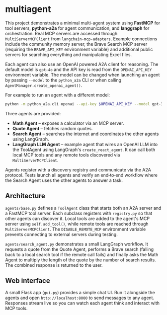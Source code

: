 # multiagent

This project demonstrates a minimal multi-agent system using **FastMCP** for tool servers,
**python-a2a** for agent communication, and **langgraph** for orchestration.  Real MCP servers
are accessed through `MultiServerMCPClient` from `langchain-mcp-adapters`.  Example connections
include the community memory server, the Brave Search MCP server (requiring the
`BRAVE_API_KEY` environment variable) and additional public servers for searching everything
and manipulating Excel files.

Each agent can also use an OpenAI powered A2A client for reasoning.  The default model is
`gpt-4o` and the API key is read from the `OPENAI_API_KEY` environment variable.  The model
can be changed when launching an agent by passing `--model` to the `python_a2a` CLI or when
calling `AgentManager.create_openai_agent()`.

For example to run an agent with a different model:

```bash
python -m python_a2a.cli openai --api-key $OPENAI_API_KEY --model gpt-3.5-turbo
```

Three agents are provided:

- **Math Agent** – exposes a calculator via an MCP server.
- **Quote Agent** – fetches random quotes.
- **Search Agent** – searches the internet and coordinates the other agents using LangGraph.
- **LangGraph LLM Agent** – example agent that wires an OpenAI LLM into the ToolAgent
  using LangGraph's `create_react_agent`. It can call both local MCP tools and
  any remote tools discovered via `MultiServerMCPClient`.

Agents register with a discovery registry and communicate via the A2A protocol.
Tests launch all agents and verify an end‑to‑end workflow where the Search Agent
uses the other agents to answer a task.

## Architecture

`agents/base.py` defines a `ToolAgent` class that starts both an A2A server and a
FastMCP tool server.  Each subclass registers with `registry.py` so that other
agents can discover it.  Local tools are added to the agent's MCP server using
`self.add_tool()`, while remote tools are reached through `MultiServerMCPClient`.
The `DISABLE_REMOTE_MCP` environment variable prevents connecting to external
servers during testing.

`agents/search_agent.py` demonstrates a small LangGraph workflow.  It requests a
quote from the Quote Agent, performs a Brave search (falling back to a local
search tool if the remote call fails) and finally asks the Math Agent to multiply
the length of the quote by the number of search results.  The combined response
is returned to the user.

## Web interface

A small Flask app (`gui.py`) provides a simple chat UI. Run it alongside the agents
and open `http://localhost:8000` to send messages to any agent. Responses stream
live so you can watch each agent think and interact with MCP tools.
